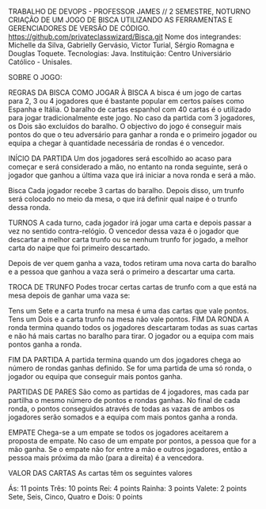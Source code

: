 TRABALHO DE DEVOPS - PROFESSOR JAMES // 2 SEMESTRE, NOTURNO
CRIAÇÃO DE UM JOGO DE BISCA UTILIZANDO AS FERRAMENTAS E GERENCIADORES DE VERSÃO DE CÓDIGO.
https://github.com/privateclasswizard/Bisca.git
Nome dos integrandes: Michelle da Silva, Gabrielly Gervásio, Victor Turial, Sérgio Romagna e Douglas Toquete. Tecnologias: Java. Instituição: Centro Universiário Católico - Unisales.

SOBRE O JOGO:

REGRAS DA BISCA COMO JOGAR À BISCA A bisca é um jogo de cartas para 2, 3 ou 4 jogadores que é bastante popular em certos países como Espanha e Itália. O baralho de cartas espanhol com 40 cartas é o utilizado para jogar tradicionalmente este jogo. No caso da partida com 3 jogadores, os Dois são excluídos do baralho. O objectivo do jogo é conseguir mais pontos do que o teu adversário para ganhar a ronda e o primeiro jogador ou equipa a chegar à quantidade necessária de rondas é o vencedor.

INÍCIO DA PARTIDA Um dos jogadores será escolhido ao acaso para começar e será considerado a mão, no entanto na ronda seguinte, será o jogador que ganhou a última vaza que irá iniciar a nova ronda e será a mão.

Bisca Cada jogador recebe 3 cartas do baralho. Depois disso, um trunfo será colocado no meio da mesa, o que irá definir qual naipe é o trunfo dessa ronda.

TURNOS A cada turno, cada jogador irá jogar uma carta e depois passar a vez no sentido contra-relógio. O vencedor dessa vaza é o jogador que descartar a melhor carta trunfo ou se nenhum trunfo for jogado, a melhor carta do naipe que foi primeiro descartado.

Depois de ver quem ganha a vaza, todos retiram uma nova carta do baralho e a pessoa que ganhou a vaza será o primeiro a descartar uma carta.

TROCA DE TRUNFO Podes trocar certas cartas de trunfo com a que está na mesa depois de ganhar uma vaza se:

Tens um Sete e a carta trunfo na mesa é uma das cartas que vale pontos. Tens um Dois e a carta trunfo na mesa não vale pontos. FIM DA RONDA A ronda termina quando todos os jogadores descartaram todas as suas cartas e não há mais cartas no baralho para tirar. O jogador ou a equipa com mais pontos ganha a ronda.

FIM DA PARTIDA A partida termina quando um dos jogadores chega ao número de rondas ganhas definido. Se for uma partida de uma só ronda, o jogador ou equipa que conseguir mais pontos ganha.

PARTIDAS DE PARES São como as partidas de 4 jogadores, mas cada par partilha o mesmo número de pontos e rondas ganhas. No final de cada ronda, o pontos conseguidos através de todas as vazas de ambos os jogadores serão somados e a equipa com mais pontos ganha a ronda.

EMPATE Chega-se a um empate se todos os jogadores aceitarem a proposta de empate. No caso de um empate por pontos, a pessoa que for a mão ganha. Se o empate não for entre a mão e outros jogadores, então a pessoa mais próxima da mão (para a direita) é a vencedora.

VALOR DAS CARTAS As cartas têm os seguintes valores

Ás: 11 points Três: 10 points Rei: 4 points Rainha: 3 points Valete: 2 points Sete, Seis, Cinco, Quatro e Dois: 0 points
